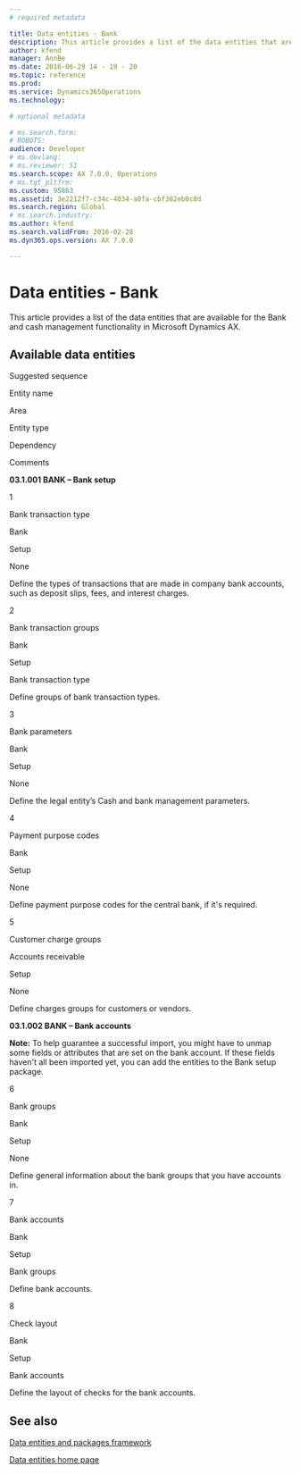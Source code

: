 ```yaml
---
# required metadata

title: Data entities - Bank
description: This article provides a list of the data entities that are available for the Bank and cash management functionality in Microsoft Dynamics AX.
author: kfend
manager: AnnBe
ms.date: 2016-06-29 14 - 19 - 20
ms.topic: reference
ms.prod: 
ms.service: Dynamics365Operations
ms.technology: 

# optional metadata

# ms.search.form: 
# ROBOTS: 
audience: Developer
# ms.devlang: 
# ms.reviewer: 51
ms.search.scope: AX 7.0.0, Operations
# ms.tgt_pltfrm: 
ms.custom: 95863
ms.assetid: 3e2212f7-c34c-4034-a0fa-cbf382eb0c8d
ms.search.region: Global
# ms.search.industry: 
ms.author: kfend
ms.search.validFrom: 2016-02-28
ms.dyn365.ops.version: AX 7.0.0

---
```


# Data entities - Bank

This article provides a list of the data entities that are available for the Bank and cash management functionality in Microsoft Dynamics AX.

Available data entities
-----------------------

Suggested sequence

Entity name

Area

Entity type

Dependency

Comments

**03.1.001 BANK – Bank setup**

1

Bank transaction type

Bank

Setup

None

Define the types of transactions that are made in company bank accounts, such as deposit slips, fees, and interest charges.

2

Bank transaction groups

Bank

Setup

Bank transaction type

Define groups of bank transaction types.

3

Bank parameters

Bank

Setup

None

Define the legal entity’s Cash and bank management parameters.

4

Payment purpose codes

Bank

Setup

None

Define payment purpose codes for the central bank, if it's required.

5

Customer charge groups

Accounts receivable

Setup

None

Define charges groups for customers or vendors.

**03.1.002 BANK – Bank accounts**

**Note:** To help guarantee a successful import, you might have to unmap some fields or attributes that are set on the bank account. If these fields haven't all been imported yet, you can add the entities to the Bank setup package.

6

Bank groups

Bank

Setup

None

Define general information about the bank groups that you have accounts in.

7

Bank accounts

Bank

Setup

Bank groups

Define bank accounts.

8

Check layout

Bank

Setup

Bank accounts

Define the layout of checks for the bank accounts.

See also
--------

[Data entities and packages framework](data-entities-data-packages.md)

[Data entities home page](data-entities-home-page.md)

